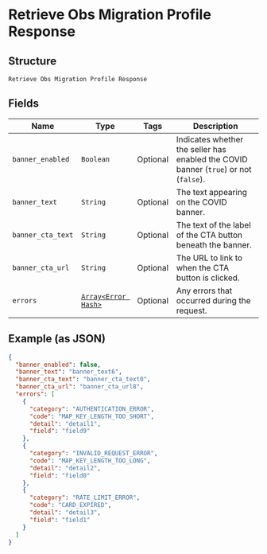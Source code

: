 
# Retrieve Obs Migration Profile Response

## Structure

`Retrieve Obs Migration Profile Response`

## Fields

| Name | Type | Tags | Description |
|  --- | --- | --- | --- |
| `banner_enabled` | `Boolean` | Optional | Indicates whether the seller has enabled the COVID banner (`true`) or not (`false`). |
| `banner_text` | `String` | Optional | The text appearing on the COVID banner. |
| `banner_cta_text` | `String` | Optional | The text of the label of the CTA button beneath the banner. |
| `banner_cta_url` | `String` | Optional | The URL to link to when the CTA button is clicked. |
| `errors` | [`Array<Error Hash>`](/doc/models/error.md) | Optional | Any errors that occurred during the request. |

## Example (as JSON)

```json
{
  "banner_enabled": false,
  "banner_text": "banner_text6",
  "banner_cta_text": "banner_cta_text0",
  "banner_cta_url": "banner_cta_url8",
  "errors": [
    {
      "category": "AUTHENTICATION_ERROR",
      "code": "MAP_KEY_LENGTH_TOO_SHORT",
      "detail": "detail1",
      "field": "field9"
    },
    {
      "category": "INVALID_REQUEST_ERROR",
      "code": "MAP_KEY_LENGTH_TOO_LONG",
      "detail": "detail2",
      "field": "field0"
    },
    {
      "category": "RATE_LIMIT_ERROR",
      "code": "CARD_EXPIRED",
      "detail": "detail3",
      "field": "field1"
    }
  ]
}
```

